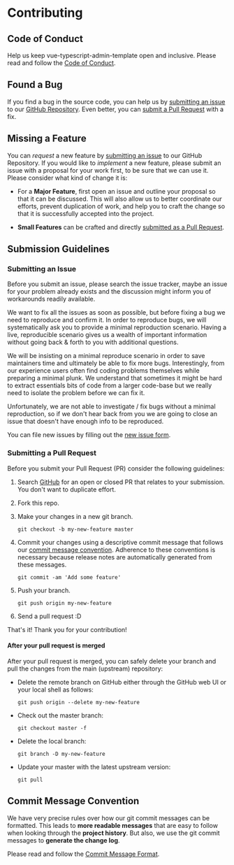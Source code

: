 # Contributing

## Code of Conduct

Help us keep vue-typescript-admin-template open and inclusive. Please read and follow the [Code of Conduct](https://github.com/Armour/vue-typescript-admin-template/blob/master/.github/CODE_OF_CONDUCT.md).

## Found a Bug

If you find a bug in the source code, you can help us by [submitting an issue](#submitting-an-issue) to our [GitHub Repository](https://github.com/Armour/vue-typescript-admin-template). Even better, you can [submit a Pull Request](#submitting-a-pull-request) with a fix.

## Missing a Feature

You can _request_ a new feature by [submitting an issue](#submitting-an-issue) to our GitHub Repository. If you would like to _implement_ a new feature, please submit an issue with a proposal for your work first, to be sure that we can use it. Please consider what kind of change it is:

- For a **Major Feature**, first open an issue and outline your proposal so that it can be discussed. This will also allow us to better coordinate our efforts, prevent duplication of work, and help you to craft the change so that it is successfully accepted into the project.

- **Small Features** can be crafted and directly [submitted as a Pull Request](#submitting-a-pull-request).

## Submission Guidelines

### Submitting an Issue

Before you submit an issue, please search the issue tracker, maybe an issue for your problem already exists and the discussion might inform you of workarounds readily available.

We want to fix all the issues as soon as possible, but before fixing a bug we need to reproduce and confirm it. In order to reproduce bugs, we will systematically ask you to provide a minimal reproduction scenario. Having a live, reproducible scenario gives us a wealth of important information without going back & forth to you with additional questions.

We will be insisting on a minimal reproduce scenario in order to save maintainers time and ultimately be able to fix more bugs. Interestingly, from our experience users often find coding problems themselves while preparing a minimal plunk. We understand that sometimes it might be hard to extract essentials bits of code from a larger code-base but we really need to isolate the problem before we can fix it.

Unfortunately, we are not able to investigate / fix bugs without a minimal reproduction, so if we don't hear back from you we are going to close an issue that doesn't have enough info to be reproduced.

You can file new issues by filling out the [new issue form](https://github.com/Armour/vue-typescript-admin-template/issues/new).

### Submitting a Pull Request

Before you submit your Pull Request (PR) consider the following guidelines:

1. Search [GitHub](https://github.com/Armour/vue-typescript-admin-template/pulls) for an open or closed PR that relates to your submission. You don't want to duplicate effort.

1. Fork this repo.

1. Make your changes in a new git branch.

   ```shell
   git checkout -b my-new-feature master
   ```

1. Commit your changes using a descriptive commit message that follows our [commit message convention](#commit-message-convention). Adherence to these conventions is necessary because release notes are automatically generated from these messages.

   ```shell
   git commit -am 'Add some feature'
   ```

1. Push your branch.

   ```shell
   git push origin my-new-feature
   ```

1. Send a pull request :D

That's it! Thank you for your contribution!

#### After your pull request is merged

After your pull request is merged, you can safely delete your branch and pull the changes
from the main (upstream) repository:

- Delete the remote branch on GitHub either through the GitHub web UI or your local shell as follows:

  ```shell
  git push origin --delete my-new-feature
  ```

- Check out the master branch:

  ```shell
  git checkout master -f
  ```

- Delete the local branch:

  ```shell
  git branch -D my-new-feature
  ```

- Update your master with the latest upstream version:

  ```shell
  git pull
  ```

## Commit Message Convention

We have very precise rules over how our git commit messages can be formatted. This leads to **more readable messages** that are easy to follow when looking through the **project history**. But also, we use the git commit messages to **generate the change log**.

Please read and follow the [Commit Message Format](https://github.com/Armour/vue-typescript-admin-template/blob/master/.github/COMMIT_CONVENTION.md).
